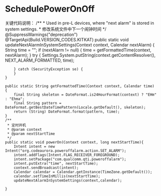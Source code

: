 # SchedulePowerOnOff
关键代码说明：
 /**
     * Used in pre-L devices, where "next alarm" is stored in system settings.
     * 修改系统文件中下一个闹钟时间
     */
    @SuppressWarnings("deprecation")
    @TargetApi(Build.VERSION_CODES.KITKAT)
    public static void updateNextAlarmInSystemSettings(Context context, Calendar nextAlarm) {
        String time = "";
        if (nextAlarm != null) {
            time =  getFormattedTime(context, nextAlarm);
        }
        try {
            Settings.System.putString(context.getContentResolver(), NEXT_ALARM_FORMATTED, time);

        } catch (SecurityException se) {
        }
    }

    public static String getFormattedTime(Context context, Calendar time) {
        final String skeleton = DateFormat.is24HourFormat(context) ? "EHm" : "Ehma";
        final String pattern = DateFormat.getBestDateTimePattern(Locale.getDefault(), skeleton);
        return (String) DateFormat.format(pattern, time);
    }
    /**
     * 定时开机
     * @param context
     * @param nextStartTime
     */
    public static void powerOn(Context context, long nextStartTime){
        Intent intent = new Intent("org.codeaurora.poweroffalarm.action.SET_ALARM");
        intent.addFlags(Intent.FLAG_RECEIVER_FOREGROUND);
        intent.setPackage("com.qualcomm.qti.poweroffalarm");
        intent.putExtra("time", nextStartTime);
        context.sendBroadcast(intent);
        Calendar calendar = Calendar.getInstance(TimeZone.getDefault());
        calendar.setTimeInMillis(nextStartTime);
        updateNextAlarmInSystemSettings(context,calendar);
        
    }
